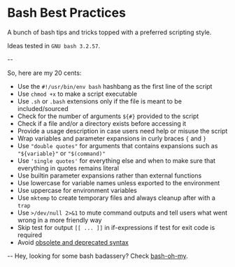 # Bash Best Practices
A bunch of bash tips and tricks topped with a preferred scripting style.

Ideas tested in `GNU bash 3.2.57`.

--

So, here are my 20 cents:

- Use the `#!/usr/bin/env bash` hashbang as the first line of the script
- Use `chmod +x` to make a script executable
- Use `.sh` or `.bash` extensions only if the file is meant to be included/sourced
- Check for the number of arguments `${#}` provided to the script
- Check if a file and/or a directory exists before accessing it
- Provide a usage description in case users need help or misuse the script
- Wrap variables and parameter expansions in curly braces `{` and `}`
- Use `"double quotes"` for arguments that contains expansions such as `"${variable}"` or `"$(command)"`
- Use `'single quotes'` for everything else and when to make sure that everything in quotes remains literal
- Use builtin parameter expansions rather than external functions
- Use lowercase for variable names unless exported to the environment
- Use uppercase for environment variables
- Use `mktemp` to create temporary files and always cleanup after with a `trap`
- Use `>/dev/null 2>&1` to mute command outputs and tell users what went wrong in a more friendly way
- Skip test for output `[[ ... ]]` in if-expressions if test for exit code is required
- Avoid [obsolete and deprecated syntax](http://wiki.bash-hackers.org/scripting/obsolete)

--
Hey, looking for some bash badassery? Check [bash-oh-my](https://github.com/adrfer/bash-oh-my).
